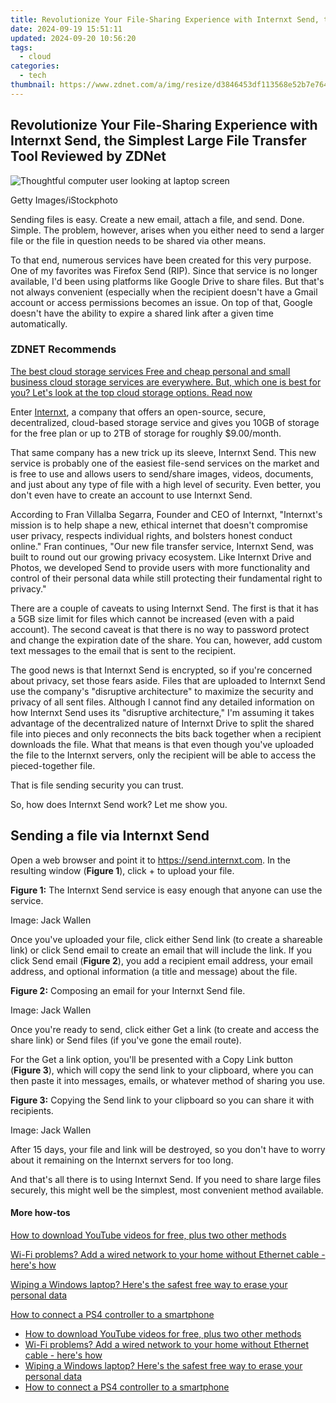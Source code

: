 ```yaml
---
title: Revolutionize Your File-Sharing Experience with Internxt Send, the Simplest Large File Transfer Tool Reviewed by ZDNet
date: 2024-09-19 15:51:11
updated: 2024-09-20 10:56:20
tags:
  - cloud
categories:
  - tech
thumbnail: https://www.zdnet.com/a/img/resize/d3846453df113568e52b7e7648ff5507fa3c4ce0/2020/12/11/64443fb3-2778-4288-879b-ca1d29f72f0d/computeruseristock-625990542a.jpg?width=278&height=156&fit=crop&auto=webp
---
```


## Revolutionize Your File-Sharing Experience with Internxt Send, the Simplest Large File Transfer Tool Reviewed by ZDNet

![Thoughtful computer user looking at laptop screen](https://www.zdnet.com/a/img/resize/242f6596afd147956f89d4264d66998fbfa6dc69/2020/12/11/64443fb3-2778-4288-879b-ca1d29f72f0d/computeruseristock-625990542a.jpg?auto=webp&width=1280)

Getty Images/iStockphoto

Sending files is easy. Create a new email, attach a file, and send. Done. Simple. The problem, however, arises when you either need to send a larger file or the file in question needs to be shared via other means.

To that end, numerous services have been created for this very purpose. One of my favorites was Firefox Send (RIP). Since that service is no longer available, I'd been using platforms like Google Drive to share files. But that's not always convenient (especially when the recipient doesn't have a Gmail account or access permissions becomes an issue. On top of that, Google doesn't have the ability to expire a shared link after a given time automatically.

### **ZDNET** Recommends

[The best cloud storage services Free and cheap personal and small business cloud storage services are everywhere. But, which one is best for you? Let's look at the top cloud storage options.  Read now](https://www.zdnet.com/article/best-cloud-storage/)

Enter [Internxt](https://internxt.com/), a company that offers an open-source, secure, decentralized, cloud-based storage service and gives you 10GB of storage for the free plan or up to 2TB of storage for roughly $9.00/month.

That same company has a new trick up its sleeve, Internxt Send. This new service is probably one of the easiest file-send services on the market and is free to use and allows users to send/share images, videos, documents, and just about any type of file with a high level of security. Even better, you don't even have to create an account to use Internxt Send.

According to Fran Villalba Segarra, Founder and CEO of Internxt, "Internxt's mission is to help shape a new, ethical internet that doesn't compromise user privacy, respects individual rights, and bolsters honest conduct online." Fran continues, "Our new file transfer service, Internxt Send, was built to round out our growing privacy ecosystem. Like Internxt Drive and Photos, we developed Send to provide users with more functionality and control of their personal data while still protecting their fundamental right to privacy."

There are a couple of caveats to using Internxt Send. The first is that it has a 5GB size limit for files which cannot be increased (even with a paid account). The second caveat is that there is no way to password protect and change the expiration date of the share. You can, however, add custom text messages to the email that is sent to the recipient.

The good news is that Internxt Send is encrypted, so if you're concerned about privacy, set those fears aside. Files that are uploaded to Internxt Send use the company's "disruptive architecture" to maximize the security and privacy of all sent files. Although I cannot find any detailed information on how Internxt Send uses its "disruptive architecture," I'm assuming it takes advantage of the decentralized nature of Internxt Drive to split the shared file into pieces and only reconnects the bits back together when a recipient downloads the file. What that means is that even though you've uploaded the file to the Internxt servers, only the recipient will be able to access the pieced-together file.

That is file sending security you can trust.

So, how does Internxt Send work? Let me show you.

## Sending a file via Internxt Send

Open a web browser and point it to <https://send.internxt.com>. In the resulting window (**Figure 1**), click + to upload your file.

**Figure 1:** The Internxt Send service is easy enough that anyone can use the service.

Image: Jack Wallen

Once you've uploaded your file, click either Send link (to create a shareable link) or click Send email to create an email that will include the link. If you click Send email (**Figure 2**), you add a recipient email address, your email address, and optional information (a title and message) about the file.

**Figure 2:** Composing an email for your Internxt Send file.

Image: Jack Wallen

Once you're ready to send, click either Get a link (to create and access the share link) or Send files (if you've gone the email route).

For the Get a link option, you'll be presented with a Copy Link button (**Figure 3**), which will copy the send link to your clipboard, where you can then paste it into messages, emails, or whatever method of sharing you use.

**Figure 3:** Copying the Send link to your clipboard so you can share it with recipients.

Image: Jack Wallen

After 15 days, your file and link will be destroyed, so you don't have to worry about it remaining on the Internxt servers for too long.

And that's all there is to using Internxt Send. If you need to share large files securely, this might well be the simplest, most convenient method available.

#### More how-tos

[How to download YouTube videos for free, plus two other methods](https://www.zdnet.com/article/how-to-download-youtube-videos-for-free-plus-two-other-methods/ "How to download YouTube videos for free, plus two other methods")

[Wi-Fi problems? Add a wired network to your home without Ethernet cable - here's how](https://www.zdnet.com/article/wi-fi-problems-how-to-add-a-wired-network-to-your-home-without-ethernet-cable/ "Wi-Fi problems? Add a wired network to your home without Ethernet cable - here's how")

[Wiping a Windows laptop? Here's the safest free way to erase your personal data](https://www.zdnet.com/article/wiping-a-windows-laptop-heres-the-safest-free-way-to-erase-your-personal-data/ "Wiping a Windows laptop? Here's the safest free way to erase your personal data")

[How to connect a PS4 controller to a smartphone](https://www.zdnet.com/article/how-to-connect-a-ps4-controller-to-a-smartphone/ "How to connect a PS4 controller to a smartphone")

* [How to download YouTube videos for free, plus two other methods](https://www.zdnet.com/article/how-to-download-youtube-videos-for-free-plus-two-other-methods/ "How to download YouTube videos for free, plus two other methods")
* [Wi-Fi problems? Add a wired network to your home without Ethernet cable - here's how](https://www.zdnet.com/article/wi-fi-problems-how-to-add-a-wired-network-to-your-home-without-ethernet-cable/ "Wi-Fi problems? Add a wired network to your home without Ethernet cable - here's how")
* [Wiping a Windows laptop? Here's the safest free way to erase your personal data](https://www.zdnet.com/article/wiping-a-windows-laptop-heres-the-safest-free-way-to-erase-your-personal-data/ "Wiping a Windows laptop? Here's the safest free way to erase your personal data")
* [How to connect a PS4 controller to a smartphone](https://www.zdnet.com/article/how-to-connect-a-ps4-controller-to-a-smartphone/ "How to connect a PS4 controller to a smartphone")

<ins class="adsbygoogle"
     style="display:block"
     data-ad-format="autorelaxed"
     data-ad-client="ca-pub-7571918770474297"
     data-ad-slot="1223367746"></ins>



<ins class="adsbygoogle"
     style="display:block"
     data-ad-client="ca-pub-7571918770474297"
     data-ad-slot="8358498916"
     data-ad-format="auto"
     data-full-width-responsive="true"></ins>
